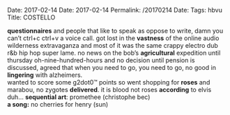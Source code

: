 Date: 2017-02-14
Date: 2017-02-14
Permalink: /20170214
Date: 
Tags: hbvu  
Title: COSTELLO  
  
**questionnaires** and people that like to speak as oppose to write, damn you can’t ctrl+c ctrl+v a voice call. got lost in the **vastness** of the online audio wilderness extravaganza and most of it was the same crappy electro dub r&b hip hop super lame. no news on the bob’s **agricultural** expedition until thursday oh-nine-hundred-hours and no decision until pension is discussed, agreed that when you need to go, you need to go, no good in **lingering** with alzheimers.  
wanted to score some g2dot0™ points so went shopping for **roses** and marabou, no zygotes **delivered**. it is blood not roses **according** to elvis duh…
**sequential art**: promethee (christophe bec)  
**a song:** no cherries for henry (sun)  
